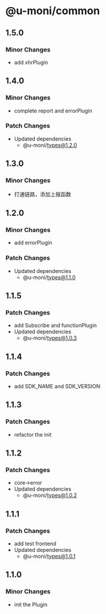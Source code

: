 # @u-moni/common

## 1.5.0

### Minor Changes

- add xhrPlugin

## 1.4.0

### Minor Changes

- complete report and errorPlugin

### Patch Changes

- Updated dependencies
  - @u-moni/types@1.2.0

## 1.3.0

### Minor Changes

- 打通链路，添加上报函数

## 1.2.0

### Minor Changes

- add errorPlugin

### Patch Changes

- Updated dependencies
  - @u-moni/types@1.1.0

## 1.1.5

### Patch Changes

- add Subscribe and functionPlugin
- Updated dependencies
  - @u-moni/types@1.0.3

## 1.1.4

### Patch Changes

- add SDK_NAME and SDK_VERSION

## 1.1.3

### Patch Changes

- refactor the init

## 1.1.2

### Patch Changes

- core->error
- Updated dependencies
  - @u-moni/types@1.0.2

## 1.1.1

### Patch Changes

- add test frontend
- Updated dependencies
  - @u-moni/types@1.0.1

## 1.1.0

### Minor Changes

- init the Plugin
